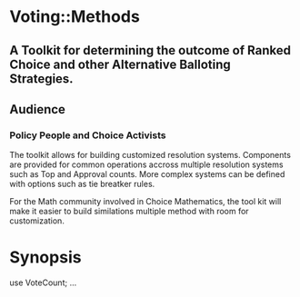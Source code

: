 # Voting::Methods

## A Toolkit for determining the outcome of Ranked Choice and other Alternative Balloting Strategies.

## Audience

### Policy People and Choice Activists

The toolkit allows for building customized resolution systems. Components are provided for common operations accross multiple resolution systems such as Top and Approval counts. More complex systems can be defined with options such as tie breatker rules.

For the Math community involved in Choice Mathematics, the tool kit will make it easier to build similations multiple method with room for customization.

# Synopsis

use VoteCount;
...
